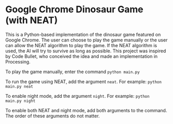 # Google Chrome Dinosaur Game (with NEAT)
This is a Python-based implementation of the dinosaur game featured on Google Chrome. The user can choose to play the game manually or the user can allow the NEAT algorithm to play the game. If the NEAT algorithm is used, the AI will try to survive as long as possible. This project was inspired by Code Bullet, who conceived the idea and made an implementation in Processing.

To play the game manually, enter the command `python main.py`

To run the game using NEAT, add the argument `neat`. For example: `python main.py neat`

To enable night mode, add the argument `night`. For example: `python main.py night`

To enable both NEAT and night mode, add both arguments to the command. The order of these arguments do not matter.